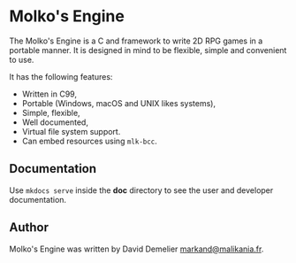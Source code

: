 Molko's Engine
==============

The Molko's Engine is a C and framework to write 2D RPG games in a portable
manner. It is designed in mind to be flexible, simple and convenient to use.

It has the following features:

- Written in C99,
- Portable (Windows, macOS and UNIX likes systems),
- Simple, flexible,
- Well documented,
- Virtual file system support.
- Can embed resources using `mlk-bcc`.

Documentation
-------------

Use `mkdocs serve` inside the **doc** directory to see the user and developer
documentation.

Author
------

Molko's Engine was written by David Demelier <markand@malikania.fr>.
